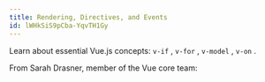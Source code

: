 ```yaml
---
title: Rendering, Directives, and Events
id: lWHkSiS9pCba-YqvTH1Gy
---
```


Learn about essential Vue.js concepts: `v-if` , `v-for` , `v-model` , `v-on` .

<link-bookmark href="https://css-tricks.com/intro-to-vue-1-rendering-directives-events/" title="Intro to Vue.js: Rendering, Directives, and Events">From Sarah Drasner, member of the Vue core team:</link-bookmark>

<link-bookmark href="https://flaviocopes.com/vue-directives/" title="Vue.js Directives"></link-bookmark>
